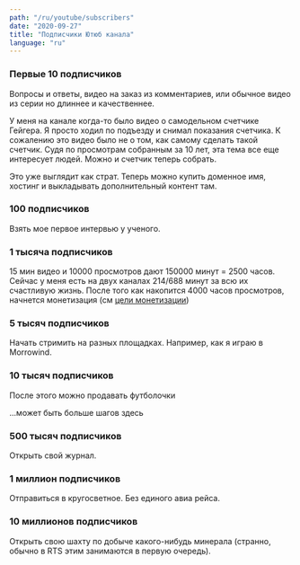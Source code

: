 ```yaml
---
path: "/ru/youtube/subscribers"
date: "2020-09-27"
title: "Подписчики Ютюб канала"
language: "ru"
---
```


### Первые 10 подписчиков

Вопросы и ответы, видео на заказ из комментариев, или обычное видео из серии но длиннее и качественнее.

У меня на канале когда-то было видео о самодельном счетчике Гейгера. Я просто ходил по подъезду и снимал показания счетчика. К сожалению это видео было не о том, как самому сделать такой счетчик. Судя по просмотрам собранным за 10 лет, эта тема все еще интересует людей. Можно и счетчик теперь собрать.

Это уже выглядит как страт. Теперь можно купить доменное имя, хостинг и выкладывать дополнительный контент там.

### 100 подписчиков

Взять мое первое интервью у ученого.

### 1 тысяча подписчиков


15 мин видео и 10000 просмотров дают 150000 минут = 2500 часов. Сейчас у меня есть на двух каналах 214/688 минут за всю их счастливую жизнь. После того как накопится 4000 часов просмотров, начнется монетизация (см [цели монетизации](/ru/youtube/monetization))


### 5 тысяч подписчиков

Начать стримить на разных площадках. Например, как я играю в Morrowind.

### 10 тысяч подписчиков

После этого можно продавать футболочки

...может быть больше шагов здесь

### 500 тысяч подписчиков

Открыть свой журнал.

### 1 миллион подписчиков

Отправиться в кругосветное. Без единого авиа рейса.

### 10 миллионов подписчиков

Открыть свою шахту по добыче какого-нибудь минерала (странно, обычно в RTS этим занимаются в первую очередь).
